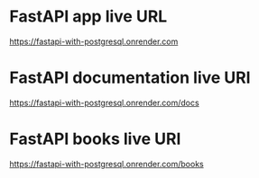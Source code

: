 # FastAPI app live URL
https://fastapi-with-postgresql.onrender.com

# FastAPI documentation live URl
https://fastapi-with-postgresql.onrender.com/docs

# FastAPI books live URl
https://fastapi-with-postgresql.onrender.com/books
